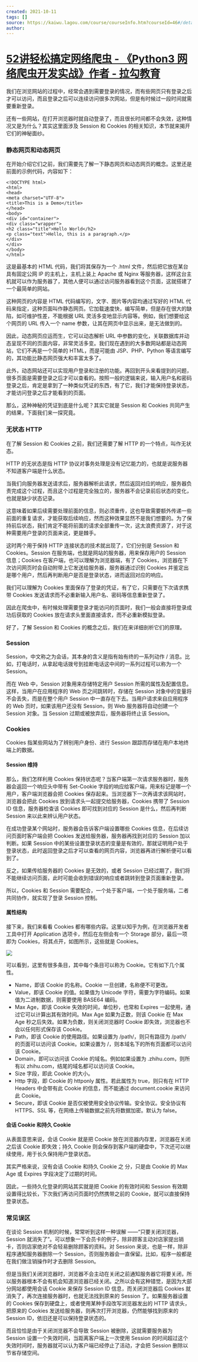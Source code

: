 ```yaml
---
created: 2021-10-11
tags: []
source: https://kaiwu.lagou.com/course/courseInfo.htm?courseId=46#/detail/pc?id=1661
author: 
---
```


# [52讲轻松搞定网络爬虫 - 《Python3 网络爬虫开发实战》作者 - 拉勾教育](https://kaiwu.lagou.com/course/courseInfo.htm?courseId=46#/detail/pc?id=1661)


我们在浏览网站的过程中，经常会遇到需要登录的情况，而有些网页只有登录之后才可以访问，而且登录之后可以连续访问很多次网站，但是有时候过一段时间就需要重新登录。

还有一些网站，在打开浏览器时就自动登录了，而且很长时间都不会失效，这种情况又是为什么？其实这里面涉及 Session 和 Cookies 的相关知识，本节就来揭开它们的神秘面纱。

### 静态网页和动态网页

在开始介绍它们之前，我们需要先了解一下静态网页和动态网页的概念。这里还是前面的示例代码，内容如下：

```
<!DOCTYPE html>
<html>
<head>
<meta charset="UTF-8">
<title>This is a Demo</title>
</head>
<body>
<div id="container">
<div class="wrapper">
<h2 class="title">Hello World</h2>
<p class="text">Hello, this is a paragraph.</p>
</div>
</div>
</body>
</html>
```

这是最基本的 HTML 代码，我们将其保存为一个 .html 文件，然后把它放在某台具有固定公网 IP 的主机上，主机上装上 Apache 或 Nginx 等服务器，这样这台主机就可以作为服务器了，其他人便可以通过访问服务器看到这个页面，这就搭建了一个最简单的网站。

这种网页的内容是 HTML 代码编写的，文字、图片等内容均通过写好的 HTML 代码来指定，这种页面叫作静态网页。它加载速度快，编写简单，但是存在很大的缺陷，如可维护性差，不能根据 URL 灵活多变地显示内容等。例如，我们想要给这个网页的 URL 传入一个 name 参数，让其在网页中显示出来，是无法做到的。

因此，动态网页应运而生，它可以动态解析 URL 中参数的变化，关联数据库并动态呈现不同的页面内容，非常灵活多变。我们现在遇到的大多数网站都是动态网站，它们不再是一个简单的 HTML，而是可能由 JSP、PHP、Python 等语言编写的，其功能比静态网页强大和丰富太多了。

此外，动态网站还可以实现用户登录和注册的功能。再回到开头来看提到的问题，很多页面是需要登录之后才可以查看的。按照一般的逻辑来说，输入用户名和密码登录之后，肯定是拿到了一种类似凭证的东西，有了它，我们才能保持登录状态，才能访问登录之后才能看到的页面。

那么，这种神秘的凭证到底是什么呢？其实它就是 Session 和 Cookies 共同产生的结果，下面我们来一探究竟。

### 无状态 HTTP

在了解 Session 和 Cookies 之前，我们还需要了解 HTTP 的一个特点，叫作无状态。

HTTP 的无状态是指 HTTP 协议对事务处理是没有记忆能力的，也就是说服务器不知道客户端是什么状态。

当我们向服务器发送请求后，服务器解析此请求，然后返回对应的响应，服务器负责完成这个过程，而且这个过程是完全独立的，服务器不会记录前后状态的变化，也就是缺少状态记录。

这意味着如果后续需要处理前面的信息，则必须重传，这也导致需要额外传递一些前面的重复请求，才能获取后续响应，然而这种效果显然不是我们想要的。为了保持前后状态，我们肯定不能将前面的请求全部重传一次，这太浪费资源了，对于这种需要用户登录的页面来说，更是棘手。

这时两个用于保持 HTTP 连接状态的技术就出现了，它们分别是 Session 和 Cookies。Session 在服务端，也就是网站的服务器，用来保存用户的 Session 信息；Cookies 在客户端，也可以理解为浏览器端，有了 Cookies，浏览器在下次访问网页时会自动附带上它发送给服务器，服务器通过识别 Cookies 并鉴定出是哪个用户，然后再判断用户是否是登录状态，进而返回对应的响应。

我们可以理解为 Cookies 里面保存了登录的凭证，有了它，只需要在下次请求携带 Cookies 发送请求而不必重新输入用户名、密码等信息重新登录了。

因此在爬虫中，有时候处理需要登录才能访问的页面时，我们一般会直接将登录成功后获取的 Cookies 放在请求头里面直接请求，而不必重新模拟登录。

好了，了解 Session 和 Cookies 的概念之后，我们在来详细剖析它们的原理。

### Session

Session，中文称之为会话，其本身的含义是指有始有终的一系列动作 / 消息。比如，打电话时，从拿起电话拨号到挂断电话这中间的一系列过程可以称为一个 Session。

而在 Web 中，Session 对象用来存储特定用户 Session 所需的属性及配置信息。这样，当用户在应用程序的 Web 页之间跳转时，存储在 Session 对象中的变量将不会丢失，而是在整个用户 Session 中一直存在下去。当用户请求来自应用程序的 Web 页时，如果该用户还没有 Session，则 Web 服务器将自动创建一个 Session 对象。当 Session 过期或被放弃后，服务器将终止该 Session。

### Cookies

Cookies 指某些网站为了辨别用户身份、进行 Session 跟踪而存储在用户本地终端上的数据。

#### Session 维持

那么，我们怎样利用 Cookies 保持状态呢？当客户端第一次请求服务器时，服务器会返回一个响应头中带有 Set-Cookie 字段的响应给客户端，用来标记是哪一个用户，客户端浏览器会把 Cookies 保存起来。当浏览器下一次再请求该网站时，浏览器会把此 Cookies 放到请求头一起提交给服务器，Cookies 携带了 Session ID 信息，服务器检查该 Cookies 即可找到对应的 Session 是什么，然后再判断 Session 来以此来辨认用户状态。

在成功登录某个网站时，服务器会告诉客户端设置哪些 Cookies 信息，在后续访问页面时客户端会把 Cookies 发送给服务器，服务器再找到对应的 Session 加以判断。如果 Session 中的某些设置登录状态的变量是有效的，那就证明用户处于登录状态，此时返回登录之后才可以查看的网页内容，浏览器再进行解析便可以看到了。

反之，如果传给服务器的 Cookies 是无效的，或者 Session 已经过期了，我们将不能继续访问页面，此时可能会收到错误的响应或者跳转到登录页面重新登录。

所以，Cookies 和 Session 需要配合，一个处于客户端，一个处于服务端，二者共同协作，就实现了登录 Session 控制。

#### 属性结构

接下来，我们来看看 Cookies 都有哪些内容。这里以知乎为例，在浏览器开发者工具中打开 Application 选项卡，然后在左侧会有一个 Storage 部分，最后一项即为 Cookies，将其点开，如图所示，这些就是 Cookies。

![](https://s0.lgstatic.com/i/image3/M01/6E/54/CgpOIF5fSryAMaivAANBRdQDiCI200.jpg)

可以看到，这里有很多条目，其中每个条目可以称为 Cookie。它有如下几个属性。

-   Name，即该 Cookie 的名称。Cookie 一旦创建，名称便不可更改。
-   Value，即该 Cookie 的值。如果值为 Unicode 字符，需要为字符编码。如果值为二进制数据，则需要使用 BASE64 编码。
-   Max Age，即该 Cookie 失效的时间，单位秒，也常和 Expires 一起使用，通过它可以计算出其有效时间。Max Age 如果为正数，则该 Cookie 在 Max Age 秒之后失效。如果为负数，则关闭浏览器时 Cookie 即失效，浏览器也不会以任何形式保存该 Cookie。
-   Path，即该 Cookie 的使用路径。如果设置为 /path/，则只有路径为 /path/ 的页面可以访问该 Cookie。如果设置为 /，则本域名下的所有页面都可以访问该 Cookie。
-   Domain，即可以访问该 Cookie 的域名。例如如果设置为 .zhihu.com，则所有以 zhihu.com，结尾的域名都可以访问该 Cookie。
-   Size 字段，即此 Cookie 的大小。
-   Http 字段，即 Cookie 的 httponly 属性。若此属性为 true，则只有在 HTTP Headers 中会带有此 Cookie 的信息，而不能通过 document.cookie 来访问此 Cookie。
-   Secure，即该 Cookie 是否仅被使用安全协议传输。安全协议。安全协议有 HTTPS、SSL 等，在网络上传输数据之前先将数据加密。默认为 false。

#### 会话 Cookie 和持久 Cookie

从表面意思来说，会话 Cookie 就是把 Cookie 放在浏览器内存里，浏览器在关闭之后该 Cookie 即失效；持久 Cookie 则会保存到客户端的硬盘中，下次还可以继续使用，用于长久保持用户登录状态。

其实严格来说，没有会话 Cookie 和持久 Cookie 之 分，只是由 Cookie 的 Max Age 或 Expires 字段决定了过期的时间。

因此，一些持久化登录的网站其实就是把 Cookie 的有效时间和 Session 有效期设置得比较长，下次我们再访问页面时仍然携带之前的 Cookie，就可以直接保持登录状态。

### 常见误区

在谈论 Session 机制的时候，常常听到这样一种误解 ——“只要关闭浏览器，Session 就消失了”。可以想象一下会员卡的例子，除非顾客主动对店家提出销卡，否则店家绝对不会轻易删除顾客的资料。对 Session 来说，也是一样，除非程序通知服务器删除一个 Session，否则服务器会一直保留。比如，程序一般都是在我们做注销操作时才去删除 Session。

但是当我们关闭浏览器时，浏览器不会主动在关闭之前通知服务器它将要关闭，所以服务器根本不会有机会知道浏览器已经关闭。之所以会有这种错觉，是因为大部分网站都使用会话 Cookie 来保存 Session ID 信息，而关闭浏览器后 Cookies 就消失了，再次连接服务器时，也就无法找到原来的 Session 了。如果服务器设置的 Cookies 保存到硬盘上，或者使用某种手段改写浏览器发出的 HTTP 请求头，把原来的 Cookies 发送给服务器，则再次打开浏览器，仍然能够找到原来的 Session ID，依旧还是可以保持登录状态的。

而且恰恰是由于关闭浏览器不会导致 Session 被删除，这就需要服务器为 Session 设置一个失效时间，当距离客户端上一次使用 Session 的时间超过这个失效时间时，服务器就可以认为客户端已经停止了活动，才会把 Session 删除以节省存储空间。
